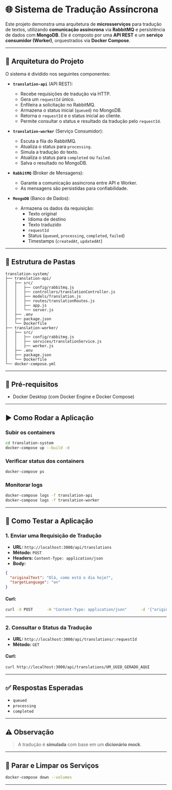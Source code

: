 # 🌐 Sistema de Tradução Assíncrona

Este projeto demonstra uma arquitetura de **microsserviços** para tradução de textos, utilizando **comunicação assíncrona** via **RabbitMQ** e persistência de dados com **MongoDB**. Ele é composto por uma **API REST** e um **serviço consumidor (Worker)**, orquestrados via **Docker Compose**.

---

## 🧩 Arquitetura do Projeto

O sistema é dividido nos seguintes componentes:

- **`translation-api`** (API REST):
  - Recebe requisições de tradução via HTTP.
  - Gera um `requestId` único.
  - Enfileira a solicitação no RabbitMQ.
  - Armazena o status inicial (`queued`) no MongoDB.
  - Retorna o `requestId` e o status inicial ao cliente.
  - Permite consultar o status e resultado da tradução pelo `requestId`.

- **`translation-worker`** (Serviço Consumidor):
  - Escuta a fila do RabbitMQ.
  - Atualiza o status para `processing`.
  - Simula a tradução do texto.
  - Atualiza o status para `completed` ou `failed`.
  - Salva o resultado no MongoDB.

- **`RabbitMQ`** (Broker de Mensagens):
  - Garante a comunicação assíncrona entre API e Worker.
  - As mensagens são persistidas para confiabilidade.

- **`MongoDB`** (Banco de Dados):
  - Armazena os dados da requisição:
    - Texto original
    - Idioma de destino
    - Texto traduzido
    - `requestId`
    - Status (`queued`, `processing`, `completed`, `failed`)
    - Timestamps (`createdAt`, `updatedAt`)

---

## 📁 Estrutura de Pastas

```
translation-system/          
├── translation-api/         
│   ├── src/
│   │   ├── config/rabbitmq.js
│   │   ├── controllers/translationController.js
│   │   ├── models/Translation.js
│   │   ├── routes/translationRoutes.js
│   │   ├── app.js
│   │   └── server.js
│   ├── .env
│   ├── package.json
│   └── Dockerfile
├── translation-worker/      
│   ├── src/
│   │   ├── config/rabbitmq.js
│   │   ├── services/translationService.js
│   │   ├── worker.js
│   ├── .env
│   ├── package.json
│   └── Dockerfile
└── docker-compose.yml
```

---

## 🔧 Pré-requisitos

- Docker Desktop (com Docker Engine e Docker Compose)

---

## ▶️ Como Rodar a Aplicação

### Subir os containers

```bash
cd translation-system
docker-compose up --build -d
```

### Verificar status dos containers

```bash
docker-compose ps
```

### Monitorar logs

```bash
docker-compose logs -f translation-api
docker-compose logs -f translation-worker
```

---

## 🧪 Como Testar a Aplicação

### 1. Enviar uma Requisição de Tradução

- **URL:** `http://localhost:3000/api/translations`  
- **Método:** `POST`  
- **Headers:** `Content-Type: application/json`  
- **Body:**

```json
{
  "originalText": "Olá, como está o dia hoje?",
  "targetLanguage": "en"
}
```

#### Curl:

```bash
curl -X POST      -H "Content-Type: application/json"      -d '{"originalText": "Olá, como está o dia hoje?", "targetLanguage": "en"}'      http://localhost:3000/api/translations
```

---

### 2. Consultar o Status da Tradução

- **URL:** `http://localhost:3000/api/translations/:requestId`  
- **Método:** `GET`

#### Curl:

```bash
curl http://localhost:3000/api/translations/UM_UUID_GERADO_AQUI
```

---

## ✅ Respostas Esperadas

- `queued`
- `processing`
- `completed`

---

## ⚠️ Observação

> A tradução é **simulada** com base em um **dicionário mock**.

---

## 🧹 Parar e Limpar os Serviços

```bash
docker-compose down --volumes
```

---
